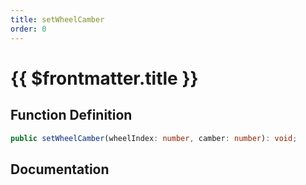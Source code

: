 ```yaml
---
title: setWheelCamber
order: 0
---
```


# {{ $frontmatter.title }}

## Function Definition

```ts
public setWheelCamber(wheelIndex: number, camber: number): void;
```

## Documentation

<!--@include: ./parts/setWheelCamber.md-->
